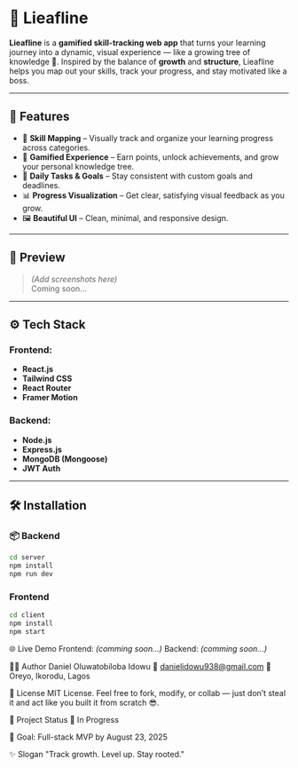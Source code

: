 # 🌱 Lieafline

**Lieafline** is a **gamified skill-tracking web app** that turns your learning journey into a dynamic, visual experience — like a growing tree of knowledge 🌳. Inspired by the balance of **growth** and **structure**, Lieafline helps you map out your skills, track your progress, and stay motivated like a boss.

---

## 🚀 Features

- 🧠 **Skill Mapping** – Visually track and organize your learning progress across categories.
- 🧩 **Gamified Experience** – Earn points, unlock achievements, and grow your personal knowledge tree.
- 📅 **Daily Tasks & Goals** – Stay consistent with custom goals and deadlines.
- 📊 **Progress Visualization** – Get clear, satisfying visual feedback as you grow.
- 🖼️ **Beautiful UI** – Clean, minimal, and responsive design.

---

## 📸 Preview

> *(Add screenshots here)*  
Coming soon...

---

## ⚙️ Tech Stack

### Frontend:
- **React.js**
- **Tailwind CSS**
- **React Router**
- **Framer Motion**

### Backend:
- **Node.js**
- **Express.js**
- **MongoDB (Mongoose)**
- **JWT Auth**

---

## 🛠️ Installation

### 📦 Backend

```bash
cd server
npm install
npm run dev
```
### Frontend

``` bash
cd client
npm install
npm start
```

🌐 Live Demo
Frontend: *(comming soon...)*
Backend: *(comming soon...)*

🧑‍💻 Author
Daniel Oluwatobiloba Idowu
📧 danielidowu938@gmail.com
📍 Oreyo, Ikorodu, Lagos

📜 License
MIT License. Feel free to fork, modify, or collab — just don’t steal it and act like you built it from scratch 😎.

📌 Project Status
🚧 In Progress

🎯 Goal: Full-stack MVP by August 23, 2025

✨ Slogan
"Track growth. Level up. Stay rooted."
